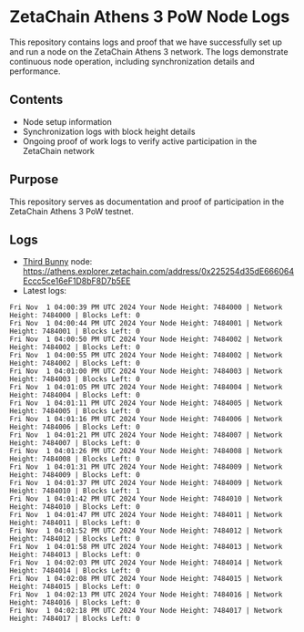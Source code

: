 # ZetaChain Athens 3 PoW Node Logs
This repository contains logs and proof that we have successfully set up and run a node on the ZetaChain Athens 3 network. The logs demonstrate continuous node operation, including synchronization details and performance.

## Contents
- Node setup information
- Synchronization logs with block height details
- Ongoing proof of work logs to verify active participation in the ZetaChain network

## Purpose
This repository serves as documentation and proof of participation in the ZetaChain Athens 3 PoW testnet.

## Logs

- [Third Bunny](https://thirdbunny.xyz/) node: https://athens.explorer.zetachain.com/address/0x225254d35dE666064Eccc5ce16eF1D8bF8D7b5EE
- Latest logs:
```
Fri Nov  1 04:00:39 PM UTC 2024 Your Node Height: 7484000 | Network Height: 7484000 | Blocks Left: 0
Fri Nov  1 04:00:44 PM UTC 2024 Your Node Height: 7484001 | Network Height: 7484001 | Blocks Left: 0
Fri Nov  1 04:00:50 PM UTC 2024 Your Node Height: 7484002 | Network Height: 7484002 | Blocks Left: 0
Fri Nov  1 04:00:55 PM UTC 2024 Your Node Height: 7484002 | Network Height: 7484002 | Blocks Left: 0
Fri Nov  1 04:01:00 PM UTC 2024 Your Node Height: 7484003 | Network Height: 7484003 | Blocks Left: 0
Fri Nov  1 04:01:05 PM UTC 2024 Your Node Height: 7484004 | Network Height: 7484004 | Blocks Left: 0
Fri Nov  1 04:01:11 PM UTC 2024 Your Node Height: 7484005 | Network Height: 7484005 | Blocks Left: 0
Fri Nov  1 04:01:16 PM UTC 2024 Your Node Height: 7484006 | Network Height: 7484006 | Blocks Left: 0
Fri Nov  1 04:01:21 PM UTC 2024 Your Node Height: 7484007 | Network Height: 7484007 | Blocks Left: 0
Fri Nov  1 04:01:26 PM UTC 2024 Your Node Height: 7484008 | Network Height: 7484008 | Blocks Left: 0
Fri Nov  1 04:01:31 PM UTC 2024 Your Node Height: 7484009 | Network Height: 7484009 | Blocks Left: 0
Fri Nov  1 04:01:37 PM UTC 2024 Your Node Height: 7484009 | Network Height: 7484010 | Blocks Left: 1
Fri Nov  1 04:01:42 PM UTC 2024 Your Node Height: 7484010 | Network Height: 7484010 | Blocks Left: 0
Fri Nov  1 04:01:47 PM UTC 2024 Your Node Height: 7484011 | Network Height: 7484011 | Blocks Left: 0
Fri Nov  1 04:01:52 PM UTC 2024 Your Node Height: 7484012 | Network Height: 7484012 | Blocks Left: 0
Fri Nov  1 04:01:58 PM UTC 2024 Your Node Height: 7484013 | Network Height: 7484013 | Blocks Left: 0
Fri Nov  1 04:02:03 PM UTC 2024 Your Node Height: 7484014 | Network Height: 7484014 | Blocks Left: 0
Fri Nov  1 04:02:08 PM UTC 2024 Your Node Height: 7484015 | Network Height: 7484015 | Blocks Left: 0
Fri Nov  1 04:02:13 PM UTC 2024 Your Node Height: 7484016 | Network Height: 7484016 | Blocks Left: 0
Fri Nov  1 04:02:18 PM UTC 2024 Your Node Height: 7484017 | Network Height: 7484017 | Blocks Left: 0
```
